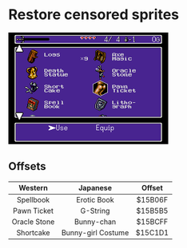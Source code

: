 # Restore censored sprites

![Censored sprites](./images/landstalker-sprites.png) 


## Offsets

Western      |  Japanese | Offset
:-------------------------:|:-------------------------:|:-------------------------:
Spellbook |  Erotic Book | $15B06F
Pawn Ticket | G-String | $15B5B5
Oracle Stone | Bunny-chan| $15BCFF
Shortcake | Bunny-girl Costume| $15C1D1
